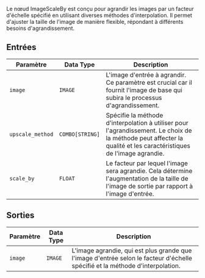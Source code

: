 Le nœud ImageScaleBy est conçu pour agrandir les images par un facteur d'échelle spécifié en utilisant diverses méthodes d'interpolation. Il permet d'ajuster la taille de l'image de manière flexible, répondant à différents besoins d'agrandissement.

## Entrées

| Paramètre       | Data Type | Description                                                                 |
|-----------------|-------------|----------------------------------------------------------------------------|
| `image`         | `IMAGE`     | L'image d'entrée à agrandir. Ce paramètre est crucial car il fournit l'image de base qui subira le processus d'agrandissement. |
| `upscale_method`| `COMBO[STRING]` | Spécifie la méthode d'interpolation à utiliser pour l'agrandissement. Le choix de la méthode peut affecter la qualité et les caractéristiques de l'image agrandie. |
| `scale_by`      | `FLOAT`     | Le facteur par lequel l'image sera agrandie. Cela détermine l'augmentation de la taille de l'image de sortie par rapport à l'image d'entrée. |

## Sorties

| Paramètre | Data Type | Description                                                   |
|-----------|-------------|---------------------------------------------------------------|
| `image`   | `IMAGE`     | L'image agrandie, qui est plus grande que l'image d'entrée selon le facteur d'échelle spécifié et la méthode d'interpolation. |

